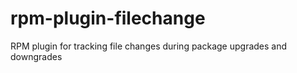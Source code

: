 # rpm-plugin-filechange
RPM plugin for tracking file changes during package upgrades and downgrades
